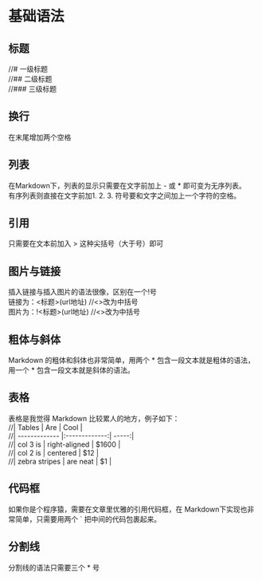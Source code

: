 # 基础语法
## 标题
//# 一级标题  
//## 二级标题  
//### 三级标题  

## 换行
在末尾增加两个空格

## 列表
在Markdown下，列表的显示只需要在文字前加上 - 或 * 即可变为无序列表。  
有序列表则直接在文字前加1. 2. 3. 符号要和文字之间加上一个字符的空格。

## 引用
只需要在文本前加入 > 这种尖括号（大于号）即可

## 图片与链接
插入链接与插入图片的语法很像，区别在一个!号  
链接为：<标题>(url地址)  //<>改为中括号  
图片为：!<标题>(url地址)  //<>改为中括号  

## 粗体与斜体
Markdown 的粗体和斜体也非常简单，用两个 * 包含一段文本就是粗体的语法，用一个 * 包含一段文本就是斜体的语法。

## 表格
表格是我觉得 Markdown 比较累人的地方，例子如下：  
//| Tables        | Are           | Cool  |  
//| ------------- |:-------------:| -----:|  
//| col 3 is      | right-aligned | $1600 |  
//| col 2 is      | centered      |   $12 |  
//| zebra stripes | are neat      |    $1 |  

## 代码框
如果你是个程序猿，需要在文章里优雅的引用代码框，在 Markdown下实现也非常简单，只需要用两个 ` 把中间的代码包裹起来。

## 分割线  
分割线的语法只需要三个 * 号




